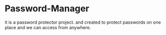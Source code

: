 # Password-Manager
it is a password protector project. and created to protect passwords on one place and we can access from anywhere.

